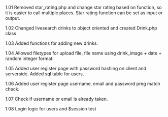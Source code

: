 1.01
Removed star_rating.php and change star rating based on function, so it is easier to call multiple places. Star rating function can be set as input or output.

1.02
Changed livesearch drinks to object oriented and created Drink.php class

1.03
Added functions for adding new drinks.

1.04
Allowed filetypes for upload file, file name using drink_image + date + random integer format. 

1.05
Added user register page with password hashing on client and serverside. Added sql table for users.

1.06
Added user register page username, email and password preg match check.

1.07
Check if username or email is already taken.

1.08
Login logic for users and $session test